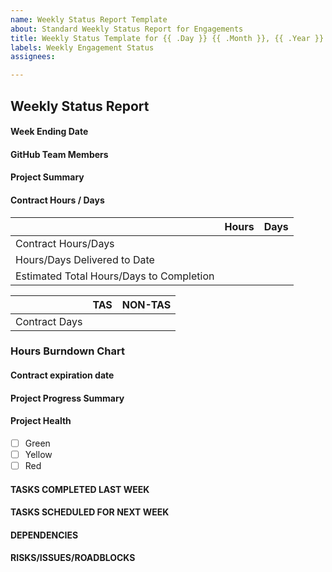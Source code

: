 ```yaml
---
name: Weekly Status Report Template
about: Standard Weekly Status Report for Engagements
title: Weekly Status Template for {{ .Day }} {{ .Month }}, {{ .Year }}
labels: Weekly Engagement Status
assignees: 

---
```


<!-- NOTE: Do NOT include an '@' for handle(s) in "assignees" for the lines above, it will break the action -->

## Weekly Status Report
#### Week Ending Date
<!-- Week ending date (Day) e.g. January 26th, 2021 (Tuesday) -->


#### GitHub Team Members
<!-- Add GitHub team members and role providing work on the engagement -->


#### Project Summary
<!-- This section should include a high-level review of overall project goals and deliverables -->


#### Contract Hours / Days
|                                          | Hours | Days |
|------------------------------------------|------|-------|
| Contract Hours/Days                      |      |       |
| Hours/Days Delivered to Date             |      |       |
| Estimated Total Hours/Days to Completion |      |       |


|               | TAS | NON-TAS |
|---------------|-----|---------|
| Contract Days |     |         |


### Hours Burndown Chart



#### Contract expiration date
<!-- What is the contract end date? -->



#### Project Progress Summary
<!-- This section should include a high-level review of overall project goals and the progress made toward them so far -->


#### Project Health
<!--  
Green - Engagement is going well and progressing as planned
Yellow - Potential issues may exist and may need assistance
Red - Engagement has issues that need the resolution to move forward
-->

- [ ] Green
- [ ] Yellow
- [ ] Red

#### TASKS COMPLETED LAST WEEK
<!-- List completed tasks/milestones for last week
- Tasks
- Deliverables
- Meetings
- Communications
- Decisions
Screenshot of issues in the 'Done' column or issues closed in 'Milestone'
 -->
 

#### TASKS SCHEDULED FOR NEXT WEEK
<!-- List of tasks/milestones for next week
- Tasks
- Deliverables
- Meetings
- Communications
- Decisions
Screenshot of issues in the 'To-do' column
 -->

#### DEPENDENCIES
<!-- Are there any dependencies critical to success or blocking progress. Highlight need for GitHub or Customer leadership escalation? -->


#### RISKS/ISSUES/ROADBLOCKS
<!-- Are there any risks/issues/blockers that are blocking progress on the engagement? These issues/blockers can be GitHub or Customer related. Identify Owners of Issues/Blockers
- Dependency
- Owner
 -->
